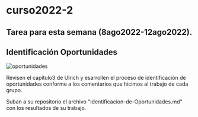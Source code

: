 # curso2022-2

## Tarea para esta semana (8ago2022-12ago2022).

## Identificación Oportunidades
![oportunidades](https://tommcclellanddotorg.files.wordpress.com/2019/10/opportunity.jpg)

Revisen el capítulo3 de Ulrich y esarrollen el proceso de identificación de oportunidades conforme a los comentarios que hicimos al trabajo de cada grupo. 

Suban a su repositorio el archivo "Identificacion-de-Oportunidades.md" con los resultados de su trabajo.

